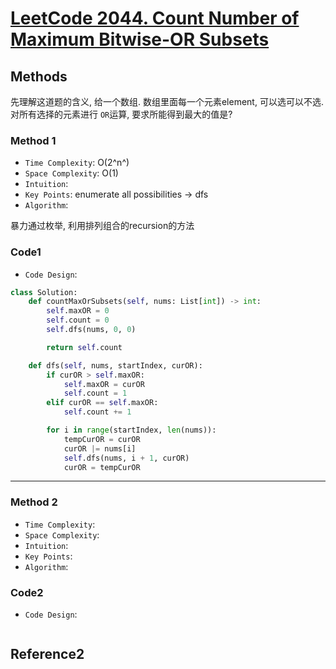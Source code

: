 # [LeetCode 2044. Count Number of Maximum Bitwise-OR Subsets](https://leetcode-cn.com/problems/count-number-of-maximum-bitwise-or-subsets/)

## Methods

先理解这道题的含义, 给一个数组. 数组里面每一个元素element, 可以选可以不选. 对所有选择的元素进行 `OR`运算, 要求所能得到最大的值是?

### Method 1

* `Time Complexity`: O(2^n^)
* `Space Complexity`: O(1)
* `Intuition`:
* `Key Points`: enumerate all possibilities -> dfs
* `Algorithm`:

暴力通过枚举, 利用排列组合的recursion的方法

### Code1

* `Code Design`:

```python
class Solution:
    def countMaxOrSubsets(self, nums: List[int]) -> int:
        self.maxOR = 0
        self.count = 0
        self.dfs(nums, 0, 0)

        return self.count

    def dfs(self, nums, startIndex, curOR):
        if curOR > self.maxOR:
            self.maxOR = curOR
            self.count = 1
        elif curOR == self.maxOR:
            self.count += 1

        for i in range(startIndex, len(nums)):
            tempCurOR = curOR
            curOR |= nums[i]
            self.dfs(nums, i + 1, curOR)
            curOR = tempCurOR
```

----------------------

### Method 2

* `Time Complexity`:
* `Space Complexity`:
* `Intuition`:
* `Key Points`:
* `Algorithm`:

### Code2

* `Code Design`:

```java


```

## Reference2
